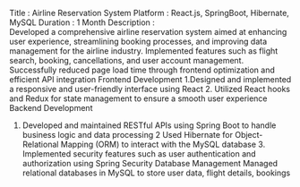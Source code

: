 Title	:	 Airline Reservation System
Platform	:	 React.js, SpringBoot, Hibernate, MySQL
Duration	:	 1 Month
Description	:	
Developed a comprehensive airline reservation system aimed at enhancing user experience, streamlining booking processes, 
and improving data management for the airline industry. Implemented features such as flight search, booking, cancellations, and user account management. 
Successfully reduced page load time through frontend optimization and efficient API integration Frontend Development 1.Designed and implemented a 
responsive and user-friendly interface using React 2. Utilized React hooks and Redux for state management to ensure a smooth user experience Backend Development 
1. Developed and maintained RESTful APIs using Spring Boot to handle business logic and data processing 2 Used Hibernate for Object-Relational 
Mapping (ORM) to interact with the MySQL database 3. Implemented security features such as user authentication and authorization using Spring Security
Database Management Managed relational databases in MySQL to store user data, flight details, bookings
